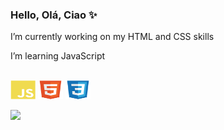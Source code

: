 ### Hello, Olá, Ciao ✨

 I’m currently working on my HTML and CSS skills <br>
 
 I’m learning JavaScript  <br>
 
 
 <div style="display: inline_block"><br>
  <img align="center" alt="Js" height="30" width="40" src="https://raw.githubusercontent.com/devicons/devicon/master/icons/javascript/javascript-plain.svg">
  <img align="center" alt="HTML" height="30" width="40" src="https://raw.githubusercontent.com/devicons/devicon/master/icons/html5/html5-original.svg">
  <img align="center" alt="CSS" height="30" width="40" src="https://raw.githubusercontent.com/devicons/devicon/master/icons/css3/css3-original.svg">
 
</div>
</div><br> 

<div> 
  <a href= "https://www.linkedin.com/in/bruna-campos2022/"> <img src = "https://img.shields.io/badge/LinkedIn-0077B5?style=for-the-badge&logo=linkedin&logoColor=white"</a>
  <a href= "mailto:bruncamposuk@gmail.com"></a>
</div> 
